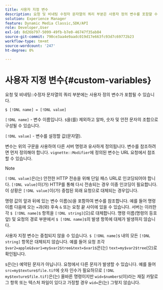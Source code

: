 ```yaml
---
title: 사용자 지정 변수
description: 요청 및 비네팅 수정자 문자열의 쿼리 부분은 사용자 정의 변수를 포함할 수 있다.
solution: Experience Manager
feature: Dynamic Media Classic,SDK/API
role: Developer,User
exl-id: 8d26b797-5099-49fb-b7e0-46747f35ab84
source-git-commit: 790ce3aa4e9aadc019d17e663fc93d7c69772b23
workflow-type: tm+mt
source-wordcount: '247'
ht-degree: 0%

---
```


# 사용자 지정 변수{#custom-variables}

요청 및 비네팅::수정자 문자열의 쿼리 부분에는 사용자 정의 변수가 포함될 수 있습니다.

`$ [!DNL name] = [!DNL value]`

`[!DNL name]` - 변수 이름입니다. `$`을(를) 제외하고 알파, 숫자 및 안전 문자의 조합으로 구성될 수 있습니다.

`[!DNL value]` - 변수를 설정할 값(문자열).

변수는 위의 구문을 사용하여 다른 서버 명령과 유사하게 정의됩니다. 변수를 참조하려면 먼저 정의해야 합니다. `vignette::Modifier`에 정의된 변수는 URL 요청에서 참조할 수 있습니다.

>[!NOTE]
>
>`[!DNL value]`은(는) 안전한 HTTP 전송을 위해 단일 패스 URL로 인코딩되어야 합니다. `[!DNL value]`이(가) HTTP를 통해 다시 전송되는 경우 이중 인코딩이 필요합니다. 이 상황은 `[!DNL value]`이(가) 중첩된 외래 요청으로 대체되는 경우입니다.

명령 값의 앞과 뒤에 있는 변수 이름(`$`)을 포함하여 변수를 참조합니다. 예를 들어 명령 이름 다음에 오는 `=`과(와) 후속 `&` 또는 요청 끝 사이에 있을 수 있습니다. 서버는 이러한 각 `$ [!DNL name]$` 항목을 `[!DNL string]`(으)로 대체합니다. 명령 이름(명령의 등호 앞) 및 요청의 경로 부분에서 `$ [!DNL name]$`의 발생 항목에 대체가 발생하지 않습니다.

사용자 지정 변수는 중첩되지 않을 수 있습니다. `$ [!DNL name]$` 내의 모든 `[!DNL string]` 항목은 대체되지 않습니다. 예를 들어 요청 조각 `$var2=apple&$var1=my$var2$tree&text=$var1$`은(는) `text=my$var2$tree`(으)로 확인됩니다.

`$`은(는) 예약된 문자가 아닙니다. 요청에서 다른 문자가 발생할 수 있습니다. 예를 들어 `src=my$texture$file.tif`에 숫자 인수가 필요하므로 `[!DNL my$texture$file.tif]`은(는) 올바른 명령이지만 `wid=$number$`(이)라는 재질 카탈로그 항목 또는 텍스처 파일이 있다고 가정할 경우 `wid=`은(는) 그렇지 않습니다.
